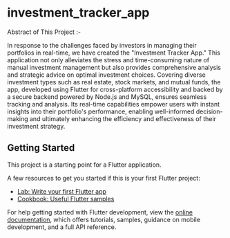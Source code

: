 # investment_tracker_app

Abstract of This Project :-



In response to the challenges faced by investors in managing their portfolios in real-time, we have created the "Investment Tracker App." This application not only alleviates the stress and time-consuming nature of manual investment management but also provides comprehensive analysis and strategic advice on optimal investment choices. Covering diverse investment types such as real estate, stock markets, and mutual funds, the app, developed using Flutter for cross-platform accessibility and backed by a secure backend powered by Node.js and MySQL, ensures seamless tracking and analysis. Its real-time capabilities empower users with instant insights into their portfolio's performance, enabling well-informed decision-making and ultimately enhancing the efficiency and effectiveness of their investment strategy.



## Getting Started


This project is a starting point for a Flutter application.

A few resources to get you started if this is your first Flutter project:

- [Lab: Write your first Flutter app](https://docs.flutter.dev/get-started/codelab)
- [Cookbook: Useful Flutter samples](https://docs.flutter.dev/cookbook)

For help getting started with Flutter development, view the
[online documentation](https://docs.flutter.dev/), which offers tutorials,
samples, guidance on mobile development, and a full API reference.
